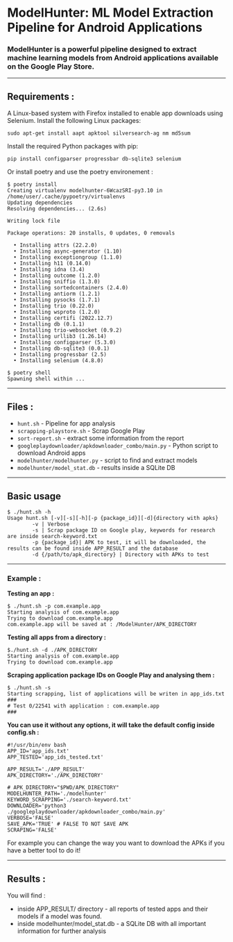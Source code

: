 # ModelHunter: ML Model Extraction Pipeline for Android Applications

### ModelHunter is a powerful pipeline designed to extract machine learning models from Android applications available on the Google Play Store.

---
## Requirements : 

A Linux-based system with Firefox installed to enable app downloads using Selenium.
Install the following Linux packages:

```console
sudo apt-get install aapt apktool silversearch-ag nm md5sum
```

Install the required Python packages with pip:
```
pip install configparser progressbar db-sqlite3 selenium
```

Or install poetry and use the poetry environement : 
```console
$ poetry install
Creating virtualenv modelhunter-6WcazSRI-py3.10 in /home/user/.cache/pypoetry/virtualenvs
Updating dependencies
Resolving dependencies... (2.6s)

Writing lock file

Package operations: 20 installs, 0 updates, 0 removals

  • Installing attrs (22.2.0)
  • Installing async-generator (1.10)
  • Installing exceptiongroup (1.1.0)
  • Installing h11 (0.14.0)
  • Installing idna (3.4)
  • Installing outcome (1.2.0)
  • Installing sniffio (1.3.0)
  • Installing sortedcontainers (2.4.0)
  • Installing antiorm (1.2.1)
  • Installing pysocks (1.7.1)
  • Installing trio (0.22.0)
  • Installing wsproto (1.2.0)
  • Installing certifi (2022.12.7)
  • Installing db (0.1.1)
  • Installing trio-websocket (0.9.2)
  • Installing urllib3 (1.26.14)
  • Installing configparser (5.3.0)
  • Installing db-sqlite3 (0.0.1)
  • Installing progressbar (2.5)
  • Installing selenium (4.8.0)

$ poetry shell 
Spawning shell within ...

```

---
## Files : 

- `hunt.sh` - Pipeline for app analysis
- `scrapping-playstore.sh` - Scrap Google Play 
- `sort-report.sh` - extract some information from the report
- `googleplaydownloader/apkdownloader_combo/main.py` -  Python script to download Android apps
- `modelhunter/modelhunter.py` - script to find and extract models 
- `modelhunter/model_stat.db` - results inside a SQLite DB 




---
## Basic usage

```console
$ ./hunt.sh -h
Usage hunt.sh [-v][-s][-h][-p {package_id}][-d]{directory with apks}
		-v | Verbose
		-s | Scrap package ID on Google play, keywords for research are inside search-keyword.txt
		-p {package_id}| APK to test, it will be downloaded, the results can be found inside APP_RESULT and the database
		-d {/path/to/apk_directory} | Directory with APKs to test 
```

--- 

### Example : 

**Testing an app :**

```console
$ ./hunt.sh -p com.example.app
Starting analysis of com.example.app
Trying to download com.example.app
com.example.app will be saved at : /ModelHunter/APK_DIRECTORY
```

**Testing all apps from a directory :**

```console
$./hunt.sh -d ./APK_DIRECTORY
Starting analysis of com.example.app
Trying to download com.example.app
```


**Scraping application package IDs on Google Play and analysing them :**

```
$ ./hunt.sh -s
Starting scrapping, list of applications will be writen in app_ids.txt
###
# Test 0/22541 with application : com.example.app
###
```



**You can use it without any options, it will take the default config inside config.sh :**
```
#!/usr/bin/env bash
APP_ID='app_ids.txt'
APP_TESTED='app_ids_tested.txt'

APP_RESULT='./APP_RESULT'
APK_DIRECTORY='./APK_DIRECTORY'

# APK_DIRECTORY="$PWD/APK_DIRECTORY"
MODELHUNTER_PATH='./modelhunter'
KEYWORD_SCRAPPING='./search-keyword.txt'
DOWNLOADER='python3 ./googleplaydownloader/apkdownloader_combo/main.py'
VERBOSE='FALSE'
SAVE_APK='TRUE' # FALSE TO NOT SAVE APK
SCRAPING='FALSE'
```

For example you can change the way you want to download the APKs if you have a better tool to do it!

---

## Results : 
You will find : 
- inside APP_RESULT/ directory - all reports of tested apps and their models if a model was found.
- inside modelhunter/model_stat.db - a SQLite DB with all important information for further analysis 

